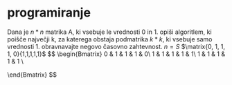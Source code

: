 # programiranje
Dana je $n*n$ matrika A, ki vsebuje le vrednosti 0 in 1. opiši algoritlem, ki poišče največji k, za katerega obstaja podmatrika $k*k$, ki vsebuje samo vrednosti 1. obravnavajte negovo časovno zahtevnost.
$n=S$
$\matrix{0, 1, 1, 1, 0}{1,1,1,1,1}$
$$
\begin{Bmatrix}
0 & 1 & 1 & 1 & 0\\
1 & 1 & 1 & 1 & 1\\
1 & 1 & 1 & 1 & 1 \\

\end{Bmatrix}
$$